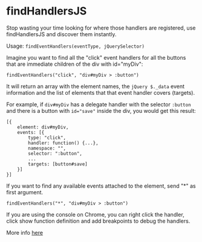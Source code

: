 findHandlersJS
==============

Stop wasting your time looking for where those handlers are registered, use findHandlersJS and discover them instantly.

Usage: `findEventHandlers(eventType, jQuerySelector)`

Imagine you want to find all the "click" event handlers for all the buttons that are immediate children of the div with id="myDiv":

`findEventHandlers("click", "div#myDiv > :button")`

It will return an array with the element names, the `jQuery $._data` event information and the list of elements that that event handler covers (targets).

For example, if `div#myDiv` has a delegate handler with the selector `:button` and there is a button with `id="save"` inside the div, you would get this result:
```
[{
	element: div#myDiv,
	events: [{
		type: "click",
		handler: function() {...},
		namespace: "",
		selector: ":button",
		...
		targets: [button#save]			
	}]
}]
```

If you want to find any available events attached to the element, send "*" as first argument.

`findEventHandlers("*", "div#myDiv > :button")`

If you are using the console on Chrome, you can right click the handler, click show function definition and add  breakpoints to debug the handlers.

More info [here](http://www.blinkingcaret.com/2014/01/17/quickly-finding-and-debugging-jquery-event-handlers/)
